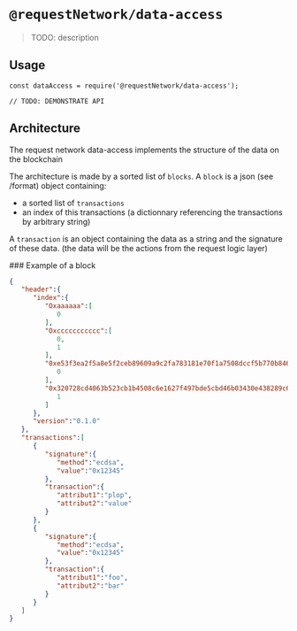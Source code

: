 # `@requestNetwork/data-access`

> TODO: description

## Usage

```
const dataAccess = require('@requestNetwork/data-access');

// TODO: DEMONSTRATE API
```

## Architecture

The request network data-access implements the structure of the data on the blockchain

The architecture is made by a sorted list of `blocks`.
A `block` is a json (see /format) object containing:

- a sorted list of `transactions`
- an index of this transactions (a dictionnary referencing the transactions by arbitrary string)

A `transaction` is an object containing the data as a string and the signature of these data. (the data will be the actions from the request logic layer)

### Example of a block

```JSON
{
   "header":{
      "index":{
         "Oxaaaaaa":[
            0
         ],
         "Oxccccccccccc":[
            0,
            1
         ],
         "0xe53f3ea2f5a8e5f2ceb89609a9c2fa783181e70f1a7508dccf5b770b846a6a8d":[
            0
         ],
         "0x320728cd4063b523cb1b4508c6e1627f497bde5cbd46b03430e438289c6e1d23":[
            1
         ]
      },
      "version":"0.1.0"
   },
   "transactions":[
      {
         "signature":{
            "method":"ecdsa",
            "value":"0x12345"
         },
         "transaction":{
            "attribut1":"plop",
            "attribut2":"value"
         }
      },
      {
         "signature":{
            "method":"ecdsa",
            "value":"0x12345"
         },
         "transaction":{
            "attribut1":"foo",
            "attribut2":"bar"
         }
      }
   ]
}
```
